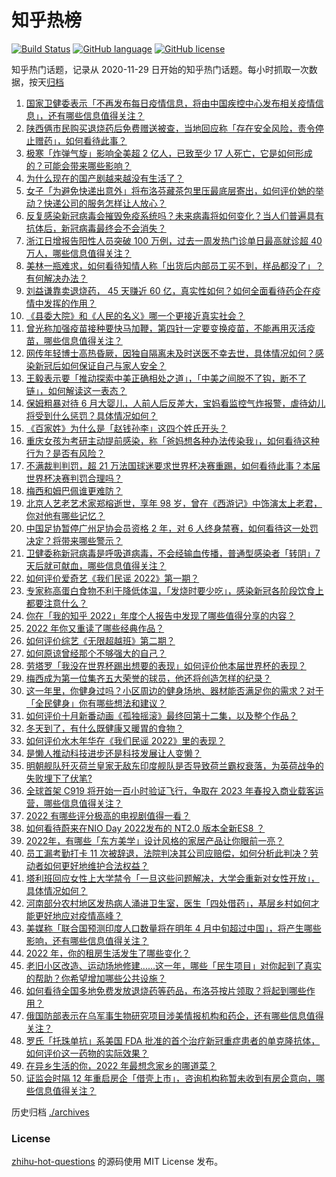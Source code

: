 # 知乎热榜
[![Build Status](https://github.com/ToWeLong/zhihu-hot-questions/workflows/CI/badge.svg)](https://github.com/ToWeLong/zhihu-hot-questions/actions)
[![GitHub language](https://img.shields.io/badge/language-golang-orange.svg)](https://golang.org/)
[![GitHub license](https://img.shields.io/github/license/ToWeLong/zhihu-hot-questions)](https://github.com/ToWeLong/zhihu-hot-questions/blob/main/LICENSE)

知乎热门话题，记录从 2020-11-29 日开始的知乎热门话题。每小时抓取一次数据，按天[归档](./archives)

<!-- BEGIN -->

1. [国家卫健委表示「不再发布每日疫情信息，将由中国疾控中心发布相关疫情信息」，还有哪些信息值得关注？](https://www.zhihu.com/question/574505022)
1. [陕西俩市民购买退烧药后免费赠送被查，当地回应称「存在安全风险，责令停止赠药」，如何看待此事？](https://www.zhihu.com/question/574478185)
1. [极寒「炸弹气旋」影响全美超 2 亿人，已致至少 17 人死亡，它是如何形成的？可能会带来哪些影响？](https://www.zhihu.com/question/574478135)
1. [为什么现在的国产剧越来越没有生活了？](https://www.zhihu.com/question/569734390)
1. [女子「为避免快递出意外」将布洛芬藏茶包里压最底层寄出，如何评价她的举动？快递公司的服务怎样让人放心？](https://www.zhihu.com/question/574256601)
1. [反复感染新冠病毒会摧毁免疫系统吗？未来病毒将如何变化？当人们普遍具有抗体后，新冠病毒最终会不会消失？](https://www.zhihu.com/question/574235877)
1. [浙江日增报告阳性人员突破 100 万例，过去一周发热门诊单日最高就诊超 40 万人，哪些信息值得关注？](https://www.zhihu.com/question/574581714)
1. [美林一瓶难求，如何看待知情人称「出货后内部员工买不到，样品都没了」？有何解决办法？](https://www.zhihu.com/question/574023654)
1. [刘益谦靠卖退烧药， 45 天赚近 60 亿，真实性如何？如何全面看待药企在疫情中发挥的作用？](https://www.zhihu.com/question/574012657)
1. [《县委大院》和《人民的名义》哪一个更接近真实社会？](https://www.zhihu.com/question/574123454)
1. [曾光称加强疫苗接种要快马加鞭，第四针一定要变换疫苗，不能再用灭活疫苗，哪些信息值得关注？](https://www.zhihu.com/question/573976397)
1. [网传年轻博士高热昏厥，因独自隔离未及时送医不幸去世，具体情况如何？感染新冠后如何保证自己与家人安全？](https://www.zhihu.com/question/574333856)
1. [王毅表示要「推动探索中美正确相处之道」，「中美之间脱不了钩，断不了链」，如何解读这一表态？](https://www.zhihu.com/question/574510593)
1. [保姆粗暴对待 6 月大婴儿，人前人后反差大，宝妈看监控气炸报警，虐待幼儿将受到什么惩罚？具体情况如何？](https://www.zhihu.com/question/574087482)
1. [《百家姓》为什么是「赵钱孙李」这四个姓氏开头？](https://www.zhihu.com/question/573073042)
1. [重庆女孩为考研主动提前感染，称「爸妈想各种办法传染我」，如何看待这种行为？是否有风险？](https://www.zhihu.com/question/574111061)
1. [不满裁判判罚，超 21 万法国球迷要求世界杯决赛重踢，如何看待此事？本届世界杯决赛判罚合理吗？](https://www.zhihu.com/question/574481137)
1. [梅西和姆巴佩谁更难防？](https://www.zhihu.com/question/574280499)
1. [北京人艺老艺术家郑榕逝世，享年 98 岁，曾在《西游记》中饰演太上老君，你对他有哪些记忆？](https://www.zhihu.com/question/574350809)
1. [中国足协暂停广州足协会员资格 2 年，对 6 人终身禁赛，如何看待这一处罚决定？将带来哪些警示？](https://www.zhihu.com/question/574520163)
1. [卫健委称新冠病毒是呼吸道病毒，不会经输血传播，普通型感染者「转阴」7 天后就可献血，哪些信息值得关注？](https://www.zhihu.com/question/574346153)
1. [如何评价爱奇艺《我们民谣 2022》第一期？](https://www.zhihu.com/question/573847681)
1. [专家称高蛋白食物不利于降低体温，「发烧时要少吃」，感染新冠各阶段饮食上都要注意什么？](https://www.zhihu.com/question/574267433)
1. [你在「我的知乎 2022」年度个人报告中发现了哪些值得分享的内容？](https://www.zhihu.com/question/574015431)
1. [2022 年你又重读了哪些经典作品？](https://www.zhihu.com/question/572510556)
1. [如何评价综艺《无限超越班》第二期？](https://www.zhihu.com/question/574121761)
1. [如何原谅曾经那个不够强大的自己？](https://www.zhihu.com/question/570058198)
1. [劳塔罗「我没在世界杯踢出想要的表现」如何评价他本届世界杯的表现？](https://www.zhihu.com/question/573273395)
1. [梅西成为第一位集齐五大荣誉的球员，他还将创造怎样的纪录？](https://www.zhihu.com/question/573269132)
1. [这一年里，你健身过吗？小区周边的健身场地、器材能否满足你的需求？对于「全民健身」你有哪些想法和建议？](https://www.zhihu.com/question/570977943)
1. [如何评价十月新番动画《孤独摇滚》最终回第十二集，以及整个作品？](https://www.zhihu.com/question/574390453)
1. [冬天到了，有什么既健康又暖胃的食物？](https://www.zhihu.com/question/571030968)
1. [如何评价水木年华在《我们民谣 2022》里的表现？](https://www.zhihu.com/question/574313913)
1. [是懒人推动科技进步还是科技发展让人变懒？](https://www.zhihu.com/question/553145218)
1. [明朝舰队歼灭荷兰皇家无敌东印度舰队是否导致荷兰霸权衰落，为英荷战争的失败埋下了伏笔?](https://www.zhihu.com/question/339161921)
1. [全球首架 C919 将开始一百小时验证飞行，争取在 2023 年春投入商业载客运营，哪些信息值得关注？](https://www.zhihu.com/question/574316038)
1. [2022 有哪些评分极高的电视剧值得一看？](https://www.zhihu.com/question/547398152)
1. [如何看待蔚来在NIO Day 2022发布的 NT2.0 版本全新ES8 ？](https://www.zhihu.com/question/572949569)
1. [2022年，有哪些「东方美学」设计风格的家居产品让你眼前一亮？](https://www.zhihu.com/question/574348950)
1. [员工漏考勤打卡 11 次被辞退，法院判决其公司应赔偿，如何分析此判决？劳动者如何更好地维护合法权益？](https://www.zhihu.com/question/573841009)
1. [塔利班回应女性上大学禁令「一旦这些问题解决，大学会重新对女性开放」，具体情况如何？](https://www.zhihu.com/question/574042613)
1. [河南部分农村地区发热病人涌进卫生室，医生「四处借药」，基层乡村如何才能更好地应对疫情高峰？](https://www.zhihu.com/question/574511110)
1. [美媒称「联合国预测印度人口数量将在明年 4 月中旬超过中国」，将产生哪些影响，还有哪些信息值得关注？](https://www.zhihu.com/question/574560198)
1. [2022 年，你的租房生活发生了哪些变化？](https://www.zhihu.com/question/572346983)
1. [老旧小区改造、运动场地修建……这一年，哪些「民生项目」对你起到了真实的帮助？你希望增加哪些公共设施？](https://www.zhihu.com/question/570970036)
1. [如何看待全国多地免费发放退烧药等药品，布洛芬按片领取？将起到哪些作用？](https://www.zhihu.com/question/573726929)
1. [俄国防部表示在乌军事生物研究项目涉美情报机构和药企，还有哪些信息值得关注？](https://www.zhihu.com/question/574478166)
1. [罗氏「托珠单抗」系美国 FDA 批准的首个治疗新冠重症患者的单克隆抗体，如何评价这一药物的实际效果？](https://www.zhihu.com/question/574512177)
1. [在异乡生活的你，2022 年最想念家乡的哪道菜？](https://www.zhihu.com/question/568882120)
1. [证监会时隔 12 年重启房企「借壳上市」，咨询机构称暂未收到有房企意向，哪些信息值得关注？](https://www.zhihu.com/question/573721218)

<!-- END -->

历史归档 [./archives](./archives)


### License
[zhihu-hot-questions](https://github.com/towelong/zhihu-hot-questions) 的源码使用 MIT License 发布。